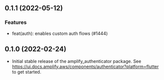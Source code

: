 ## 0.1.1 (2022-05-12)

### Features

- feat(auth): enables custom auth flows (#1444)

## 0.1.0 (2022-02-24)

- Initial stable release of the amplify_authenticator package. See https://ui.docs.amplify.aws/components/authenticator?platform=flutter to get started.
